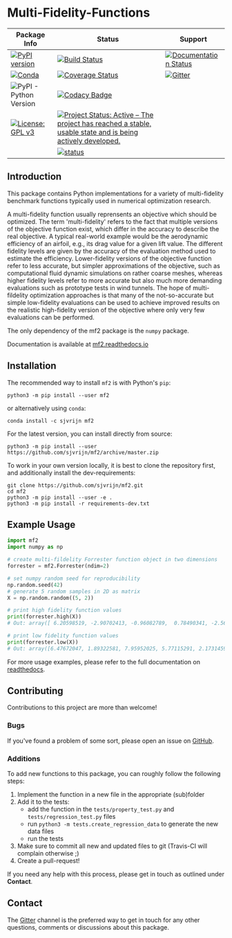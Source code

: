 # Multi-Fidelity-Functions

| Package Info | Status | Support |
|--------------|--------|---------|
| [![PyPI version](https://badge.fury.io/py/mf2.svg)](https://badge.fury.io/py/mf2) | [![Build Status](https://travis-ci.com/sjvrijn/mf2.svg?branch=master)](https://travis-ci.org/sjvrijn/mf2) | [![Documentation Status](https://readthedocs.org/projects/mf2/badge/?version=latest)][docs-badge] |
| [![Conda](https://img.shields.io/conda/v/conda-forge/mf2)](https://anaconda.org/sjvrijn/mf2) | [![Coverage Status](https://coveralls.io/repos/github/sjvrijn/mf2/badge.svg?branch=master)](https://coveralls.io/github/sjvrijn/mf2?branch=master) | [![Gitter](https://badges.gitter.im/pymf2/community.svg)][gitter-badge] |
| ![PyPI - Python Version](https://img.shields.io/pypi/pyversions/mf2) | [![Codacy Badge](https://api.codacy.com/project/badge/Grade/54144e7d406b4558a14996b06a89adf8)](https://www.codacy.com/manual/sjvrijn/mf2?utm_source=github.com&amp;utm_medium=referral&amp;utm_content=sjvrijn/mf2&amp;utm_campaign=Badge_Grade) | |
| [![License: GPL v3](https://img.shields.io/badge/License-GPLv3-blue.svg)](https://www.gnu.org/licenses/gpl-3.0) | [![Project Status: Active – The project has reached a stable, usable state and is being actively developed.](https://www.repostatus.org/badges/latest/active.svg)](https://www.repostatus.org/#active) | |
| | [![status](https://joss.theoj.org/papers/2575e93fc693c5c3bfa8736c60c35398/status.svg)](https://joss.theoj.org/papers/2575e93fc693c5c3bfa8736c60c35398) | |

## Introduction

This package contains Python implementations for a variety of multi-fidelity
benchmark functions typically used in numerical optimization research.

A multi-fidelity function usually reprensents an objective which should be
optimized. The term 'multi-fidelity' refers to the fact that multiple versions
of the objective function exist, which differ in the accuracy to describe the
real objective. A typical real-world example would be the aerodynamic
efficiency of an airfoil, e.g., its drag value for a given lift value. The
different fidelity levels are given by the accuracy of the evaluation method
used to estimate the efficiency. Lower-fidelity versions of the objective
function refer to less accurate, but simpler approximations of the objective,
such as computational fluid dynamic simulations on rather coarse meshes,
whereas higher fidelity levels refer to more accurate but also much more
demanding evaluations such as prototype tests in wind tunnels. The hope of
multi-fildelity optimization approaches is that many of the not-so-accurate but
simple low-fidelity evaluations can be used to achieve improved results on the
realistic high-fidelity version of the objective where only very few
evaluations can be performed.

The only dependency of the mf2 package is the `numpy` package.

Documentation is available at [mf2.readthedocs.io](https://mf2.readthedocs.io/en/latest/)

## Installation

The recommended way to install `mf2` is with Python's `pip`:
```
python3 -m pip install --user mf2
```
or alternatively using `conda`:
```
conda install -c sjvrijn mf2
```

For the latest version, you can install directly from source:
```
python3 -m pip install --user https://github.com/sjvrijn/mf2/archive/master.zip
```

To work in your own version locally, it is best to clone the repository first,
and additionally install the dev-requirements:
```
git clone https://github.com/sjvrijn/mf2.git
cd mf2
python3 -m pip install --user -e .
python3 -m pip install -r requirements-dev.txt
```

## Example Usage

```python
import mf2
import numpy as np

# create multi-fildelity Forrester function object in two dimensions
forrester = mf2.Forrester(ndim=2)

# set numpy random seed for reproducibility
np.random.seed(42)
# generate 5 random samples in 2D as matrix
X = np.random.random((5, 2))

# print high fidelity function values
print(forrester.high(X))
# Out: array([ 6.20598519, -2.90702413, -0.96082789,  0.78490341, -2.56183228])

# print low fidelity function values
print(forrester.low(X))
# Out: array([6.47672047, 1.89322581, 7.95952025, 5.77115291, 2.17314591])
```

For more usage examples, please refer to the full documentation on
[readthedocs][docs].

## Contributing

Contributions to this project are more than welcome!

### Bugs
If you've found a problem of some sort, please open an issue on
[GitHub][new-issue].

### Additions
To add new functions to this package, you can roughly follow the following
steps:

1. Implement the function in a new file in the appropriate (sub)folder
2. Add it to the tests:
   * add the function in the `tests/property_test.py` and
   `tests/regression_test.py` files
   * run `python3 -m tests.create_regression_data` to generate the new
   data files
   * run the tests
3. Make sure to commit all new and updated files to git (Travis-CI will
complain otherwise ;)
4. Create a pull-request!

If you need any help with this process, please get in touch as outlined under
**Contact**.

## Contact

The [Gitter][gitter] channel is the preferred way to get in touch for any other
questions, comments or discussions about this package.

[docs]:         https://mf2.readthedocs.io/en/latest/
[docs-badge]:   https://mf2.readthedocs.io/en/latest/?badge=latest
[gitter]:       https://gitter.im/pymf2/community
[gitter-badge]: https://gitter.im/pymf2/community?utm_source=badge&utm_medium=badge&utm_campaign=pr-badge
[new-issue]:    https://github.com/sjvrijn/mf2/issues/new
